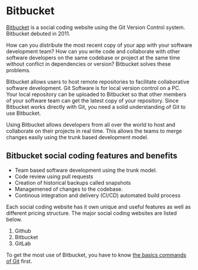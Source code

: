 # Bitbucket

[Bitbucket](https://bitbucket.org/) is a social coding website using the Git Version Control system. Bitbucket debuted in 2011. 

How can you distribute the most recent copy of your app with your software development team?
How can you write code and collaborate with other software developers  on the same codebase or project at the same time without conflict in dependencies or version? 
Bitbucket solves these problems.

Bitbucket allows users to host remote repositories to facilitate collaborative software development. Git Software is for local version control on a PC.  Your local repository can be uploaded to Bitbucket so that other members of your software team can get the latest copy of your repository. Since Bitbucket works directly with Git, you need a solid understanding of Git to use Bitbucket.  

Using Bitbucket allows developers from all over the world to host and collaborate on their projects in real time. This allows the teams to merge changes easily using the trunk based development model. 

## Bitbucket social coding features and benefits

- Team based software development using the trunk model.
- Code review using pull requests
- Creation of historical backups called snapshots
- Managemened of changes to the codebase.
- Continous integration and delivery (CI/CD) automated build process

Each social coding website has it own unique and useful features as well as different pricing structure. The major social coding websites are listed below.

1. Github
2. Bitbucket
3. GitLab

To get the most use of Bitbucket, you have to know [the basics commands of Git](../git/README.md) first. 
